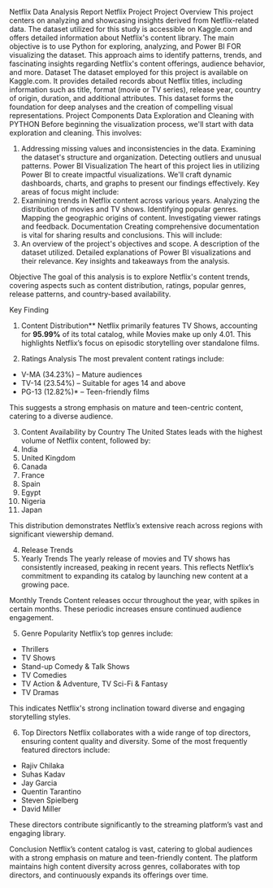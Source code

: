 Netflix Data Analysis Report
Netflix Project
 Project Overview
 This project centers on analyzing and showcasing insights derived from Netflix-related data. The dataset utilized for this study is 
accessible on Kaggle.com and offers detailed information about Netflix's content library.
 The main objective is to use Python  for exploring, analyzing, and Power BI FOR visualizing the dataset. This approach aims to 
identify patterns, trends, and fascinating insights regarding Netflix's content offerings, audience behavior, and more.
 Dataset
 The dataset employed for this project is available on Kaggle.com. It provides detailed records about Netflix titles, including 
information such as title, format (movie or TV series), release year, country of origin, duration, and additional attributes. This dataset 
forms the foundation for deep analyses and the creation of compelling visual representations.
Project Components
 Data Exploration and Cleaning with PYTHON
 Before beginning the visualization process, we'll start with data exploration and cleaning. This involves:
 1. Addressing missing values and inconsistencies in the data.
 Examining the dataset's structure and organization.
 Detecting outliers and unusual patterns.
 Power BI Visualization
 The heart of this project lies in utilizing Power BI  to create impactful visualizations. We'll craft dynamic dashboards, charts, and 
graphs to present our findings effectively. Key areas of focus might include:
 2. Examining trends in Netflix content across various years.
 Analyzing the distribution of movies and TV shows.
 Identifying popular genres.
 Mapping the geographic origins of content.
 Investigating viewer ratings and feedback.
 Documentation
 Creating comprehensive documentation is vital for sharing results and conclusions. This will include:
 3. An overview of the project's objectives and scope.
 A description of the dataset utilized.
 Detailed explanations of Power BI visualizations and their relevance.
 Key insights and takeaways from the analysis.

 

Objective
The goal of this analysis is to explore Netflix's content trends, covering aspects such as content distribution, ratings, popular genres, release patterns, and country-based availability.

Key Finding

1. Content Distribution**
Netflix primarily features TV Shows, accounting for **95.99%** of its total catalog, while Movies make up only 4.01. This highlights Netflix’s focus on episodic storytelling over standalone films.

2. Ratings Analysis
The most prevalent content ratings include:
- V-MA (34.23%) – Mature audiences
- TV-14 (23.54%) – Suitable for ages 14 and above
- PG-13 (12.82%)* – Teen-friendly films  

This suggests a strong emphasis on mature and teen-centric content, catering to a diverse audience.

3. Content Availability by Country
The United States leads with the highest volume of Netflix content, followed by:
1. India
2. United Kingdom
3. Canada
4. France
5. Spain
6. Egypt
7. Nigeria
8. Japan

This distribution demonstrates Netflix’s extensive reach across regions with significant viewership demand.

4. Release Trends
5. Yearly Trends
The yearly release of movies and TV shows has consistently increased, peaking in recent years. This reflects Netflix’s commitment to expanding its catalog by launching new content at a growing pace.

Monthly Trends
Content releases occur throughout the year, with spikes in certain months. These periodic increases ensure continued audience engagement.

5. Genre Popularity
Netflix’s top genres include:
- Thrillers
- TV Shows
- Stand-up Comedy & Talk Shows
- TV Comedies
- TV Action & Adventure, TV Sci-Fi & Fantasy
- TV Dramas

This indicates Netflix's strong inclination toward diverse and engaging storytelling styles.

6. Top Directors
Netflix collaborates with a wide range of top directors, ensuring content quality and diversity. Some of the most frequently featured directors include:
- Rajiv Chilaka
- Suhas Kadav
- Jay Garcia
- Quentin Tarantino
- Steven Spielberg
- David Miller

These directors contribute significantly to the streaming platform’s vast and engaging library.

Conclusion
Netflix’s content catalog is vast, catering to global audiences with a strong emphasis on mature and teen-friendly content. The platform maintains high content diversity across genres, collaborates with top directors, and continuously expands its offerings over time.


